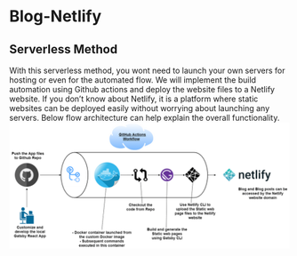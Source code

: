 # Blog-Netlify
## Serverless Method

With this serverless method, you wont need to launch your own servers for hosting or even for the automated flow. We will implement the build automation using Github actions and deploy the website files to a Netlify website. If you don’t know about Netlify, it is a platform where static websites can be deployed easily without worrying about launching any servers. Below flow architecture can help explain the overall functionality. 
![View Index](image.png) 